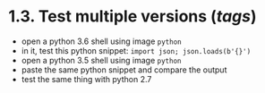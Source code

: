 # 1.3. Test multiple versions (*tags*)

- open a python 3.6 shell using image `python`
- in it, test this python snippet: `import json; json.loads(b'{}')`
- open a python 3.5 shell using image `python`
- paste the same python snippet and compare the output
- test the same thing with python 2.7
